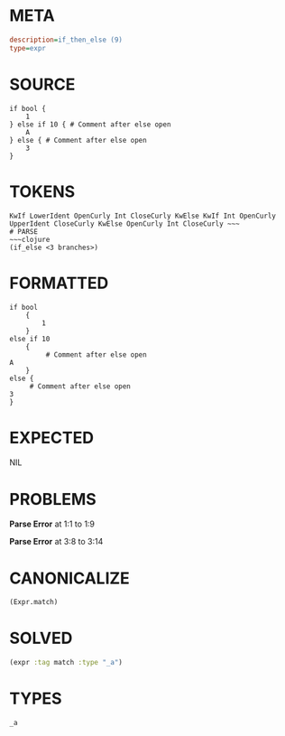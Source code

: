 # META
~~~ini
description=if_then_else (9)
type=expr
~~~
# SOURCE
~~~roc
if bool {
	1
} else if 10 { # Comment after else open
	A
} else { # Comment after else open
	3
}
~~~
# TOKENS
~~~text
KwIf LowerIdent OpenCurly Int CloseCurly KwElse KwIf Int OpenCurly UpperIdent CloseCurly KwElse OpenCurly Int CloseCurly ~~~
# PARSE
~~~clojure
(if_else <3 branches>)
~~~
# FORMATTED
~~~roc
if bool
	{
		1
	}
else if 10
	{
		 # Comment after else open
A
	}
else {
	 # Comment after else open
3
}
~~~
# EXPECTED
NIL
# PROBLEMS
**Parse Error**
at 1:1 to 1:9

**Parse Error**
at 3:8 to 3:14

# CANONICALIZE
~~~clojure
(Expr.match)
~~~
# SOLVED
~~~clojure
(expr :tag match :type "_a")
~~~
# TYPES
~~~roc
_a
~~~
